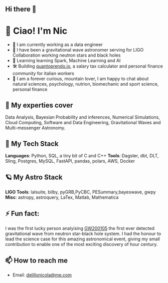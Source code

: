 ## Hi there 👋

# 👋 Ciao! I'm Nic
- 🔭 I am currently working as a data engineer
- 🚀 I have been a gravitational wave astronomer serving for LIGO Collaboration working neutron stars and black holes
- 🌱 Learning learning Spark, Machine Learning and AI 
- 🛠️ Building [quantoprendo.io](https://quantoprendo.io), a salary tax calculator and personal finance community for italian workers
- 🧠 I am a forever curious, mountain lover, I am happy to chat about natural sciences, psychology, nutrion, biomechanic and sport science, personal finance

## 🧠 My experties cover
Data Analysis, Bayesian Probability and inferences, Numerical Simulations, Cloud Computing, Software and Data Engineering, Gravitational Waves and Multi-messenger Astronomy.

## 🧰 My Tech Stack
**Languages**: Python, SQL, a tiny bit of C and C++
**Tools**: Dagster, dbt, DLT, Sling, Postgres, MySQL, FastAPI, pandas, polars, AWS, Docker

## 🪐 My Astro Stack
**LIGO Tools**: lalsuite, bilby, pyGRB,PyCBC, PESummary,bayeswave, gwpy
**Misc**: astropy, astroquery, LaTex, Matlab, Mathematica

## ⚡ Fun fact:
I was the first lucky person analyising [GW200105](https://arxiv.org/abs/2106.15163) the first ever detected gravitational wave from  neutron star-black hole system. I had the honour to lead the science case for this amazing astronomical event, giving my small contribution to enable one of the most exciting discovery of hour century.


## 📫 How to reach me
- Email: delillonicola@me.com


